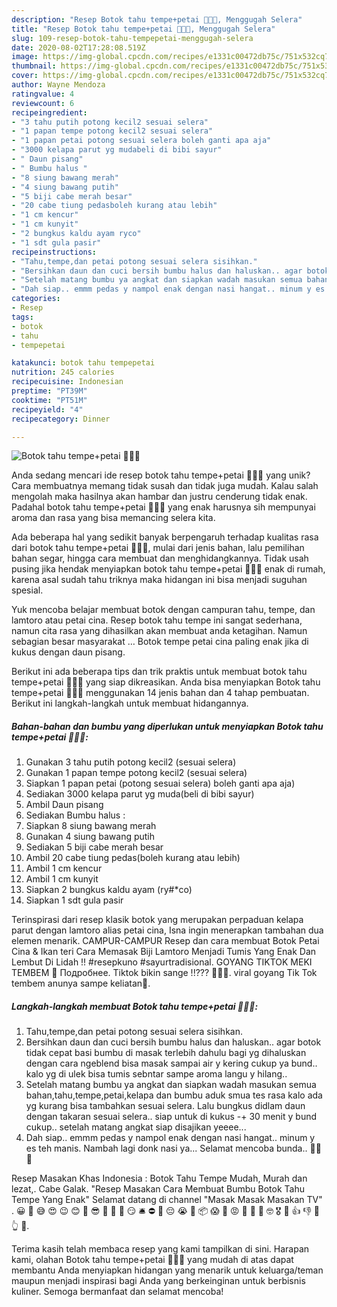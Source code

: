 ```yaml
---
description: "Resep Botok tahu tempe+petai 🤤🤤🤤, Menggugah Selera"
title: "Resep Botok tahu tempe+petai 🤤🤤🤤, Menggugah Selera"
slug: 109-resep-botok-tahu-tempepetai-menggugah-selera
date: 2020-08-02T17:28:08.519Z
image: https://img-global.cpcdn.com/recipes/e1331c00472db75c/751x532cq70/botok-tahu-tempepetai-🤤🤤🤤-foto-resep-utama.jpg
thumbnail: https://img-global.cpcdn.com/recipes/e1331c00472db75c/751x532cq70/botok-tahu-tempepetai-🤤🤤🤤-foto-resep-utama.jpg
cover: https://img-global.cpcdn.com/recipes/e1331c00472db75c/751x532cq70/botok-tahu-tempepetai-🤤🤤🤤-foto-resep-utama.jpg
author: Wayne Mendoza
ratingvalue: 4
reviewcount: 6
recipeingredient:
- "3 tahu putih potong kecil2 sesuai selera"
- "1 papan tempe potong kecil2 sesuai selera"
- "1 papan petai potong sesuai selera boleh ganti apa aja"
- "3000 kelapa parut yg mudabeli di bibi sayur"
- " Daun pisang"
- " Bumbu halus "
- "8 siung bawang merah"
- "4 siung bawang putih"
- "5 biji cabe merah besar"
- "20 cabe tiung pedasboleh kurang atau lebih"
- "1 cm kencur"
- "1 cm kunyit"
- "2 bungkus kaldu ayam ryco"
- "1 sdt gula pasir"
recipeinstructions:
- "Tahu,tempe,dan petai potong sesuai selera sisihkan."
- "Bersihkan daun dan cuci bersih bumbu halus dan haluskan.. agar botok tidak cepat basi bumbu di masak terlebih dahulu bagi yg dihaluskan dengan cara ngeblend bisa masak sampai air y kering cukup ya bund.. kalo yg di ulek bisa tumis sebntar sampe aroma langu y hilang.."
- "Setelah matang bumbu ya angkat dan siapkan wadah masukan semua bahan,tahu,tempe,petai,kelapa dan bumbu aduk smua tes rasa kalo ada yg kurang bisa tambahkan sesuai selera. Lalu bungkus didlam daun dengan takaran sesuai selera.. siap untuk di kukus -+ 30 menit y bund cukup.. setelah matang angkat siap disajikan yeeee..."
- "Dah siap.. emmm pedas y nampol enak dengan nasi hangat.. minum y es teh manis. Nambah lagi donk nasi ya... Selamat mencoba bunda.. 👩‍🍳🙋"
categories:
- Resep
tags:
- botok
- tahu
- tempepetai

katakunci: botok tahu tempepetai 
nutrition: 245 calories
recipecuisine: Indonesian
preptime: "PT39M"
cooktime: "PT51M"
recipeyield: "4"
recipecategory: Dinner

---
```



![Botok tahu tempe+petai 🤤🤤🤤](https://img-global.cpcdn.com/recipes/e1331c00472db75c/751x532cq70/botok-tahu-tempepetai-🤤🤤🤤-foto-resep-utama.jpg)

Anda sedang mencari ide resep botok tahu tempe+petai 🤤🤤🤤 yang unik? Cara membuatnya memang tidak susah dan tidak juga mudah. Kalau salah mengolah maka hasilnya akan hambar dan justru cenderung tidak enak. Padahal botok tahu tempe+petai 🤤🤤🤤 yang enak harusnya sih mempunyai aroma dan rasa yang bisa memancing selera kita.

Ada beberapa hal yang sedikit banyak berpengaruh terhadap kualitas rasa dari botok tahu tempe+petai 🤤🤤🤤, mulai dari jenis bahan, lalu pemilihan bahan segar, hingga cara membuat dan menghidangkannya. Tidak usah pusing jika hendak menyiapkan botok tahu tempe+petai 🤤🤤🤤 enak di rumah, karena asal sudah tahu triknya maka hidangan ini bisa menjadi suguhan spesial.

Yuk mencoba belajar membuat botok dengan campuran tahu, tempe, dan lamtoro atau petai cina. Resep botok tahu tempe ini sangat sederhana, namun cita rasa yang dihasilkan akan membuat anda ketagihan. Namun sebagian besar masyarakat … Botok tempe petai cina paling enak jika di kukus dengan daun pisang.


Berikut ini ada beberapa tips dan trik praktis untuk membuat botok tahu tempe+petai 🤤🤤🤤 yang siap dikreasikan. Anda bisa menyiapkan Botok tahu tempe+petai 🤤🤤🤤 menggunakan 14 jenis bahan dan 4 tahap pembuatan. Berikut ini langkah-langkah untuk membuat hidangannya.

<!--inarticleads1-->

##### Bahan-bahan dan bumbu yang diperlukan untuk menyiapkan Botok tahu tempe+petai 🤤🤤🤤:

1. Gunakan 3 tahu putih potong kecil2 (sesuai selera)
1. Gunakan 1 papan tempe potong kecil2 (sesuai selera)
1. Siapkan 1 papan petai (potong sesuai selera) boleh ganti apa aja)
1. Sediakan 3000 kelapa parut yg muda(beli di bibi sayur)
1. Ambil  Daun pisang
1. Sediakan  Bumbu halus :
1. Siapkan 8 siung bawang merah
1. Gunakan 4 siung bawang putih
1. Sediakan 5 biji cabe merah besar
1. Ambil 20 cabe tiung pedas(boleh kurang atau lebih)
1. Ambil 1 cm kencur
1. Ambil 1 cm kunyit
1. Siapkan 2 bungkus kaldu ayam (ry#*co)
1. Siapkan 1 sdt gula pasir


Terinspirasi dari resep klasik botok yang merupakan perpaduan kelapa parut dengan lamtoro alias petai cina, Isna ingin menerapkan tambahan dua elemen menarik. CAMPUR-CAMPUR Resep dan cara membuat Botok Petai Cina &amp; Ikan teri Cara Memasak Biji Lamtoro Menjadi Tumis Yang Enak Dan Lembut Di Lidah !! #resepkuno #sayurtradisional. GOYANG TIKTOK MEKI TEMBEM 🤤 Подробнее. Tiktok bikin sange !!??? 🤤🤤🤤. viral goyang Tik Tok tembem anunya sampe keliatan🤤. 

<!--inarticleads2-->

##### Langkah-langkah membuat Botok tahu tempe+petai 🤤🤤🤤:

1. Tahu,tempe,dan petai potong sesuai selera sisihkan.
1. Bersihkan daun dan cuci bersih bumbu halus dan haluskan.. agar botok tidak cepat basi bumbu di masak terlebih dahulu bagi yg dihaluskan dengan cara ngeblend bisa masak sampai air y kering cukup ya bund.. kalo yg di ulek bisa tumis sebntar sampe aroma langu y hilang..
1. Setelah matang bumbu ya angkat dan siapkan wadah masukan semua bahan,tahu,tempe,petai,kelapa dan bumbu aduk smua tes rasa kalo ada yg kurang bisa tambahkan sesuai selera. Lalu bungkus didlam daun dengan takaran sesuai selera.. siap untuk di kukus -+ 30 menit y bund cukup.. setelah matang angkat siap disajikan yeeee...
1. Dah siap.. emmm pedas y nampol enak dengan nasi hangat.. minum y es teh manis. Nambah lagi donk nasi ya... Selamat mencoba bunda.. 👩‍🍳🙋


Resep Masakan Khas Indonesia : Botok Tahu Tempe Mudah, Murah dan lezat,. Cabe Galak. &#34;Resep Masakan Cara Membuat Bumbu Botok Tahu Tempe Yang Enak&#34; Selamat datang di channel &#34;Masak Masak Masakan TV&#34; . 😀 🤣 😅 😍 😉 😊 🙂 😎 🤔 🤨 🧳 😏 🛎️ ⛔ 🤤 😔 😭 🤯 📦 😱 🤫 😡 🤬 🤮 🥳 🤓 🎖️ 🚀 👍 👎 🤟 👆 🤞. 

Terima kasih telah membaca resep yang kami tampilkan di sini. Harapan kami, olahan Botok tahu tempe+petai 🤤🤤🤤 yang mudah di atas dapat membantu Anda menyiapkan hidangan yang menarik untuk keluarga/teman maupun menjadi inspirasi bagi Anda yang berkeinginan untuk berbisnis kuliner. Semoga bermanfaat dan selamat mencoba!
